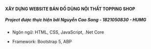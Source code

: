 #### XÂY DỰNG WEBSITE BÁN ĐỒ DÙNG NỘI THẤT TOPPING SHOP

##### Project được thực hiện bởi Nguyễn Cao Sang - 1821050830 - HUMG

- Ngôn ngữ: HTML, CSS, JavaScript, .Net Core

- Framework: Bootstrap 5, ABP